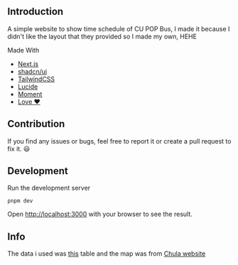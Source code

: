 ## Introduction

A simple website to show time schedule of CU POP Bus, I made it because I didn't like the layout that they provided so I made my own, HEHE


Made With
- [Next.js](https://nextjs.org)
- [shadcn/ui](https://ui.shadcn.com/)
- [TailwindCSS](https://tailwindcss.com/)
- [Lucide](https://lucide.dev/)
- [Moment](https://momentjs.com/)
- [Love ❤️](https://www.youtube.com/watch?v=dQw4w9WgXcQ&pp=ygULcmljayBhc3RsZXk%3D)

## Contribution

If you find any issues or bugs, feel free to report it or create a pull request to fix it. 😃

## Development

Run the development server
```
pnpm dev
```

Open [http://localhost:3000](http://localhost:3000) with your browser to see the result.

## Info

The data i used was [this](https://www.facebook.com/photo?fbid=611821327790098&set=a.398628779109355) table and the map was from [Chula website](https://www.chula.ac.th/about/green-university/cu-shuttle-bus/)


